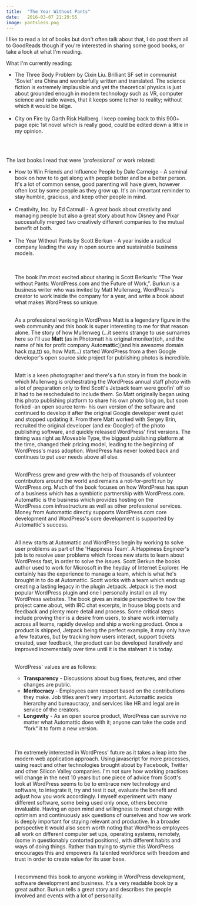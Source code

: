 ```yaml
---
title:  "The Year Without Pants"
date:   2016-03-07 21:29:55
image: pantsless.png
---
```


I like to read a lot of books but don't often talk about that, I do post them all to GoodReads though if you're interested in sharing some good books, or take a look at what I'm reading.<br>

What I'm currently reading:<br>

<ul>
<li>The Three Body Problem by Cixin Liu. Brilliant SF set in communist 'Soviet' era China and wonderfully written and translated. The science fiction is extremely implausible and yet the theoretical physics is just about grounded enough in modern technology such as VR, computer science and radio waves, that it keeps some tether to reality; without which it would be bilge. </li><br>
<li>City on Fire by Garth Risk Hallberg. I keep coming back to this 900+ page epic 1st novel which is really good, could be edited down a little in my opinion.</li><br>
</ul><br>

The last books I read that were 'professional' or work related:<br>
<ul>
<li>How to Win Friends and Influence People by Dale Carneige - A seminal book on how to to get along with people better and be a better person. It's a lot of common sense, good parenting will have given, however often lost by some people as they grow up. It's an important reminder to stay humble, gracious, and keep other people in mind.  </li><br>
<li>Creativity, Inc. by Ed Catmull - A great book about creativity and managing people but also a great story about how Disney and Pixar successfully merged two creatively different companies to the mutual benefit of both.  </li><br>
<li>The Year Without Pants by Scott Berkun - A year inside a radical company leading the way in open source and sustainable business models.</li><br><br>

The book I'm most excited about sharing is Scott Berkun’s: “The Year without Pants: WordPress.com and the Future of Work,”.
Burkun is a business writer who was invited by Matt Mullenweg, WordPress's creator to work inside the company for a year, and write a book about what makes WordPress so unique.<br><br>

As a professional working in WordPress Matt is a legendary figure in the web community and this book is super interesting to me for that reason alone. The story of how Mullenweg (...it seems strange to use surnames here so I'll use <strong>Matt</strong> (as in Photomatt his original moniker)(oh, and the name of his for profit company Auto<strong>matt</strong>ic)(and his awesome domain hack <a href="www.ma.tt">ma.tt</a>) so, how Matt...) started WordPress from a then Google developer's open source side project for publishing photos is incredible. <br><br>

Matt is a keen photographer and there's a fun story in from the book in which Mullenweg is orchestrating the WordPress annual staff photo with a lot of preparation only to find Scott's Jetpack team were goofin' off so it had to be rescheduled to include them. So Matt originally began using this photo publishing platform to share his own photo blog on, but soon forked -an open source term- his own version of the software and continued to develop it after the original Google developer went quiet and stopped updating it. From there Matt worked with Sergey Brin, recruited the original developer (and ex-Googler) of the photo publishing software, and quickly released WordPress' first versions. The timing was right as Moveable Type, the biggest publishing platform at the time, changed their pricing model, leading to the beginning of WordPress's mass adoption. WordPress has never looked back and continues to put user needs above all else.<br><br>


WordPress grew and grew with the help of thousands of volunteer contributors around the world and remains a not-for-profit run by WordPress.org. Much of the book focuses on how WordPress has spun of a business which has a symbiotic partnership with WordPress.com. Automattic is the business which provides hosting on the WordPress.com infrastructure as well as other professional services. Money from Automattic directly supports WordPress.com core development and WordPress's core development is supported by Automattic's success.<br><br>


All new starts at Automattic and WordPress begin by working to solve user problems as part of the 'Happiness Team'. A Happiness Engineer's job is to resolve user problems which forces new starts to learn about WordPress fast, in order to solve the issues. Scott Berkun the books author used to work for Microsoft in the heyday of Internet Explorer. He certainly has the experience to manage a team, which is what he's brought in to do at Automattic. Scott works with a team which ends up creating a lasting legacy in the plugin Jetpack. Jetpack is the most popular WordPress plugin and one I personally install on all my WordPress websites. The book gives an inside perspective to how the project came about, with IRC chat excerpts, in house blog posts and feedback and plenty more detail and process. Some critical steps include proving their is a desire from users, to share work internally across all teams, rapidly develop and ship a working product. Once a product is shipped, Jetpack being the perfect example, it may only have a few features, but by tracking how users interact, support tickets created, user feedback, the product can be developed iteratively and improved incrementally over time until it is the stalwart it is today.<br><br>


WordPress' values are as follows:

<ul><li><strong>Transparency</strong> - Discussions about bug fixes, features, and other changes are public.</li>
<li><strong>Meritocracy</strong> - Employees earn respect based on the contributions they make. Job titles aren’t very important. Automattic avoids hierarchy and bureaucracy, and services like HR and legal are in service of the creators.</li>
<li><strong>Longevity</strong> - As an open source product, WordPress can survive no matter what Automattic does with it; anyone can take the code and “fork” it to form a new version.</li>
</ul><br><br>


I'm extremely interested in WordPress' future as it takes a leap into the modern web application approach. Using javascript for more processes, using react and other technologies brought about by Facebook, Twitter and other Silicon Valley companies. I'm not sure how working practices will change in the next 10 years but one piece of advice from Scott's look at WordPress seems to be to embrace new technology and software, to integrate it, try and test it out, evaluate the benefit and adjust how you work accordingly. I myself experiment with many different software, some being used only once, others become invaluable. Having an open mind and willingness to meet change with optimism and continuously ask questions of ourselves and how we work is deeply important for staying relevant and productive. In a broader perspective it would also seem worth noting that WordPress employees all work on different computer set ups, operating systems, remotely, (some in questionably contorted positions), with different habits and ways of doing things. Rather than trying to stymie this WordPress encourages this and empowers its talented workforce with freedom and trust in order to create value for its user base.
<br><br>

I recommend this book to anyone working in WordPress development, software development and business. It's a very readable book by a great author. Burkun tells a great story and describes the people involved and events with a lot of personality.<br><br>
